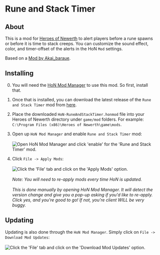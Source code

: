 # Rune and Stack Timer

## About

This is a mod for [Heroes of Newerth](http://www.heroesofnewerth.com) to alert players before a rune spawns or before it is time to stack creeps.
You can customize the sound effect, color, and timer-offset of the alerts in the HoN `Mod` settings.

Based on a [Mod by Akai_baraue](http://honmods.com/index.php?r=mod/view/22-rune-and-stack-timer).

## Installing
0. You will need the [HoN Mod Manager](http://forums.heroesofnewerth.com/showthread.php?25883-HoN-Modification-Manager-1-3-6) to use this mod. So first, install that.

1. Once that is installed, you can download the latest release of the `Rune and Stack Timer` mod from [here](https://github.com/mrhappyasthma/HoN-RuneAndStackTimer/releases/download/Latest/HoN-RuneAndStackTimer.honmod).

2. Place the downloaded `HoN-RuneAndStackTimer.honmod` file into your Heroes of Newerth directory under `game/mod` folders. For example: `C:\Program Files (x86)\Heroes of Newerth\game\mods`.

3. Open up `HoN Mod Manager` and enable `Rune and Stack Timer` mod: <br/><br/>
![Open HoN Mod Manager and click 'enable' for the 'Rune and Stack Timer' mod.](https://i.imgur.com/CnsjJwd.jpg)

4. Click `File -> Apply Mods`: <br/><br/>
![Click the 'File' tab and click on the 'Apply Mods' option.](https://i.imgur.com/ge7BQFv.png) <br/><br/>
*Note: You will need to re-apply mods every time HoN is updated.* <br/><br/>
*This is done manually by opening HoN Mod Manager. It will detect the version change and give you a pop-up asking if you'd like to re-apply. Click yes, and you're good to go! If not, you're client WILL be very buggy.*

## Updating
Updating is also done through the `HoN Mod Manager`. Simply click on `File -> Download Mod Updates`: <br/><br/>
![Click the 'File' tab and click on the 'Download Mod Updates' option.](https://i.imgur.com/ysX008k.png)